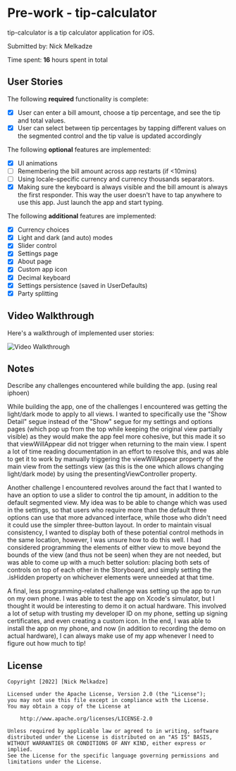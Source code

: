 # Pre-work - tip-calculator

tip-calculator is a tip calculator application for iOS.

Submitted by: Nick Melkadze

Time spent: **16** hours spent in total

## User Stories

The following **required** functionality is complete:

* [X] User can enter a bill amount, choose a tip percentage, and see the tip and total values.
* [X] User can select between tip percentages by tapping different values on the segmented control and the tip value is updated accordingly

The following **optional** features are implemented:

* [X] UI animations
* [ ] Remembering the bill amount across app restarts (if <10mins)
* [ ] Using locale-specific currency and currency thousands separators.
* [X] Making sure the keyboard is always visible and the bill amount is always the first responder. This way the user doesn't have to tap anywhere to use this app. Just launch the app and start typing.

The following **additional** features are implemented:

- [X] Currency choices
- [X] Light and dark (and auto) modes
- [X] Slider control
- [X] Settings page
- [X] About page
- [X] Custom app icon
- [X] Decimal keyboard
- [X] Settings persistence (saved in UserDefaults)
- [X] Party splitting

## Video Walkthrough

Here's a walkthrough of implemented user stories:

<img src='https://i.imgur.com/qA6ONS7.gif' title='Video Walkthrough' width='' alt='Video Walkthrough' /> 

## Notes

Describe any challenges encountered while building the app. (using real iphoen)

While building the app, one of the challenges I encountered was getting the light/dark mode to apply to all views.
I wanted to specifically use the "Show Detail" segue instead of the "Show" segue for my settings and options pages (which pop up from the top while keeping the original view partially visible) as they would make the app feel more cohesive, but this made it so that viewWillAppear did not trigger when returning to the main view.
I spent a lot of time reading documentation in an effort to resolve this, and was able to get it to work by manually triggering the viewWillAppear property of the main view from the settings view (as this is the one which allows changing light/dark mode) by using the presentingViewController property.

Another challenge I encountered revolves around the fact that I wanted to have an option to use a slider to control the tip amount, in addition to the default segmented view. My idea was to be able to change which was used in the settings, so that users who require more than the default three options can use that more advanced interface, while those who didn't need it could use the simpler three-button layout.
In order to maintain visual consistency, I wanted to display both of these potential control methods in the same location, however, I was unsure how to do this well. I had considered programming the elements of either view to move beyond the bounds of the view (and thus not be seen) when they are not needed, but was able to come up with a much better solution: placing both sets of controls on top of each other in the Storyboard, and simply setting the .isHidden property on whichever elements were unneeded at that time.

A final, less programming-related challenge was setting up the app to run on my own phone. I was able to test the app on Xcode's simulator, but I thought it would be interesting to demo it on actual hardware. This involved a lot of setup with trusting my developer ID on my phone, setting up signing certificates, and even creating a custom icon.
In the end, I was able to install the app on my phone, and now (in addition to recording the demo on actual hardware), I can always make use of my app whenever I need to figure out how much to tip!

## License

    Copyright [2022] [Nick Melkadze]

    Licensed under the Apache License, Version 2.0 (the "License");
    you may not use this file except in compliance with the License.
    You may obtain a copy of the License at

        http://www.apache.org/licenses/LICENSE-2.0

    Unless required by applicable law or agreed to in writing, software
    distributed under the License is distributed on an "AS IS" BASIS,
    WITHOUT WARRANTIES OR CONDITIONS OF ANY KIND, either express or implied.
    See the License for the specific language governing permissions and
    limitations under the License.
